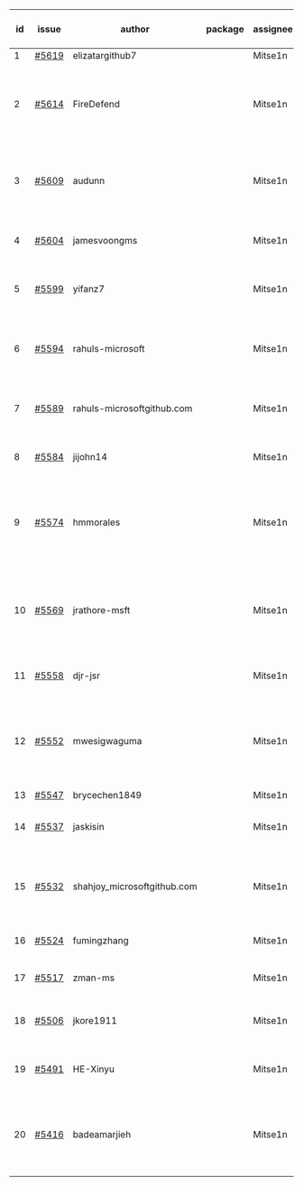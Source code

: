 | id | issue | author | package | assignee | bot advice | created date of issue | target release date | date from target |
| ------ | ------ | ------ | ------ | ------ | ------ | ------ | ------ | :-----: |
| 1 | [#5619](https://github.com/Azure/sdk-release-request/issues/5619) | elizatargithub7 |  | Mitse1n | new issue. | 10-16 | 11-22 |  |
| 2 | [#5614](https://github.com/Azure/sdk-release-request/issues/5614) | FireDefend |  | Mitse1n | new issue. new comment. close to release date. FirstBeta. | 10-15 | 10-25 | 2 |
| 3 | [#5609](https://github.com/Azure/sdk-release-request/issues/5609) | audunn |  | Mitse1n | new issue. new comment. close to release date. | 10-14 | 10-25 | 2 |
| 4 | [#5604](https://github.com/Azure/sdk-release-request/issues/5604) | jamesvoongms |  | Mitse1n | new issue. close to release date. | 10-11 | 10-25 | 2 |
| 5 | [#5599](https://github.com/Azure/sdk-release-request/issues/5599) | yifanz7 |  | Mitse1n | new issue. close to release date. | 10-11 | 10-24 | 1 |
| 6 | [#5594](https://github.com/Azure/sdk-release-request/issues/5594) | rahuls-microsoft |  | Mitse1n | new issue. new comment. close to release date. | 10-10 | 10-25 | 2 |
| 7 | [#5589](https://github.com/Azure/sdk-release-request/issues/5589) | rahuls-microsoftgithub.com |  | Mitse1n | new issue. close to release date. | 10-10 | 10-25 | 2 |
| 8 | [#5584](https://github.com/Azure/sdk-release-request/issues/5584) | jijohn14 |  | Mitse1n | new issue. close to release date. | 10-10 | 10-25 | 2 |
| 9 | [#5574](https://github.com/Azure/sdk-release-request/issues/5574) | hmmorales |  | Mitse1n | new issue. new comment. close to release date. FirstBeta. | 10-07 | 10-25 | 2 |
| 10 | [#5569](https://github.com/Azure/sdk-release-request/issues/5569) | jrathore-msft |  | Mitse1n | new comment. close to release date. Attention to inconsistent tag. | 10-04 | 10-25 | 2 |
| 11 | [#5558](https://github.com/Azure/sdk-release-request/issues/5558) | djr-jsr |  | Mitse1n | close to release date. | 10-02 | 10-25 | 2 |
| 12 | [#5552](https://github.com/Azure/sdk-release-request/issues/5552) | mwesigwaguma |  | Mitse1n | new comment. close to release date. Attention to inconsistent tag. | 10-01 | 10-25 | 2 |
| 13 | [#5547](https://github.com/Azure/sdk-release-request/issues/5547) | brycechen1849 |  | Mitse1n |  | 09-29 | 10-11 |  |
| 14 | [#5537](https://github.com/Azure/sdk-release-request/issues/5537) | jaskisin |  | Mitse1n | close to release date. FirstGA. | 09-27 | 10-24 | 1 |
| 15 | [#5532](https://github.com/Azure/sdk-release-request/issues/5532) | shahjoy_microsoftgithub.com |  | Mitse1n | new comment. close to release date. FirstBeta. | 09-25 | 10-25 | 2 |
| 16 | [#5524](https://github.com/Azure/sdk-release-request/issues/5524) | fumingzhang |  | Mitse1n | close to release date. | 09-24 | 10-24 | 1 |
| 17 | [#5517](https://github.com/Azure/sdk-release-request/issues/5517) | zman-ms |  | Mitse1n | close to release date. | 09-24 | 10-25 | 2 |
| 18 | [#5506](https://github.com/Azure/sdk-release-request/issues/5506) | jkore1911 |  | Mitse1n | close to release date. FirstGA. | 09-16 | 10-24 | 1 |
| 19 | [#5491](https://github.com/Azure/sdk-release-request/issues/5491) | HE-Xinyu |  | Mitse1n | close to release date. FirstBeta. | 09-13 | 10-24 | 1 |
| 20 | [#5416](https://github.com/Azure/sdk-release-request/issues/5416) | badeamarjieh |  | Mitse1n | new comment. close to release date. FirstGA. FirstBeta. | 08-12 | 10-25 | 2 |
